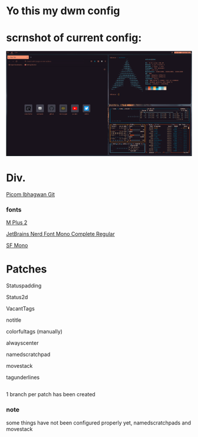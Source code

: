 # Yo this my dwm config 


# scrnshot of current config:
![image](https://github.com/0xSkrra/SoyDwm/blob/master/img/scrn.png?raw=true)

# Div.
[Picom Ibhagwan Git](https://aur.archlinux.org/packages/picom-ibhagwan-git/)

### fonts
[M Plus 2](https://fonts.google.com/specimen/M+PLUS+2)

[JetBrains Nerd Font Mono Complete Regular](https://github.com/ryanoasis/nerd-fonts/blob/master/patched-fonts/JetBrainsMono/Ligatures/Regular/complete/JetBrains%20Mono%20Regular%20Nerd%20Font%20Complete%20Mono.ttf)

[SF Mono](https://developer.apple.com/fonts/)

# Patches
Statuspadding


Status2d


VacantTags


notitle

colorfultags (manually)

alwayscenter


namedscratchpad


movestack


tagunderlines


##


1 branch per patch has been created
### note
some things have not been configured properly yet, namedscratchpads and movestack
